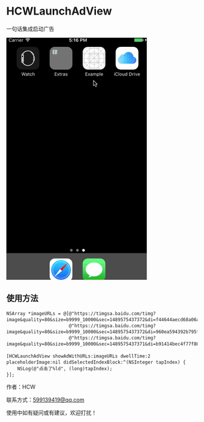 # HCWLaunchAdView
一句话集成启动广告

![image](https://github.com/huangchangweng/HCWLaunchAdView/blob/master/HCWLaunchAdView.gif)

## 使用方法


    NSArray *imageURLs = @[@"https://timgsa.baidu.com/timg?image&quality=80&size=b9999_10000&sec=1489575437372&di=f44644aecd68a06ae27b2b0374131bc7&imgtype=0&src=http%3A%2F%2Fimg.51ztzj.com%2Fupload%2Fimage%2F20150317%2Fsj201503171009_279x419.jpg",
                           @"https://timgsa.baidu.com/timg?image&quality=80&size=b9999_10000&sec=1489575437372&di=960ea594392b795f13d964f62bb56ac0&imgtype=0&src=http%3A%2F%2Fcdn.duitang.com%2Fuploads%2Fitem%2F201508%2F02%2F20150802105225_tQjSm.thumb.700_0.jpeg",
                           @"https://timgsa.baidu.com/timg?image&quality=80&size=b9999_10000&sec=1489575437371&di=b91414bec4f77f8013035d1b813a147c&imgtype=0&src=http%3A%2F%2Fcdn.duitang.com%2Fuploads%2Fitem%2F201410%2F24%2F20141024135801_ykTYC.thumb.700_0.jpeg"];
    
    [HCWLaunchAdView showAdWithURLs:imageURLs dwellTime:2 placeholderImage:nil didSelectedIndexBlock:^(NSInteger tapIndex) {
        NSLog(@"点击了%ld", (long)tapIndex);
    }];
    

作者：HCW

联系方式：599139419@qq.com

使用中如有疑问或有建议，欢迎打扰！

